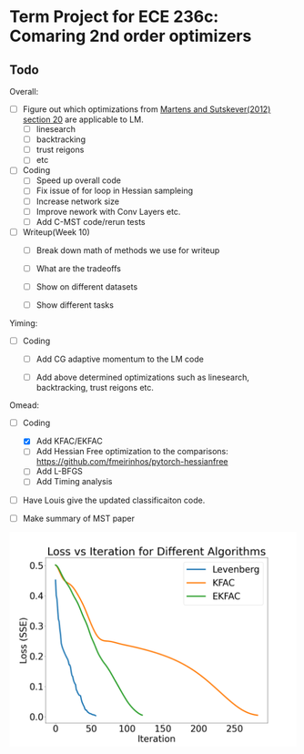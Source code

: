 # Term Project for ECE 236c: Comaring 2nd order optimizers

## Todo
Overall: 
- [ ] Figure out which optimizations from [Martens and Sutskever(2012) section 20](https://link.springer.com/chapter/10.1007/978-3-642-35289-8_27) are applicable to LM.
     - [ ] linesearch
     - [ ] backtracking
     - [ ] trust reigons
     - [ ] etc  
- [ ] Coding
  - [ ] Speed up overall code 
  - [ ] Fix issue of for loop in Hessian sampleing 
  - [ ] Increase network size 
  - [ ] Improve nework with Conv Layers etc.
  - [ ] Add C-MST code/rerun tests 

- [ ] Writeup(Week 10)
  - [ ] Break down math of methods we use for writeup 
  - [ ] What are the tradeoffs 
  - [ ] Show on different datasets
  - [ ] Show different tasks
  

Yiming:
- [ ] Coding
  - [ ] Add CG adaptive momentum to the LM code
  - [ ] Add above determined optimizations such as linesearch, backtracking, trust reigons etc. 


Omead:
- [ ] Coding
  - [x] Add KFAC/EKFAC
  - [ ] Add Hessian Free optimization to the comparisons: https://github.com/fmeirinhos/pytorch-hessianfree 
  - [ ] Add L-BFGS
  - [ ] Add Timing analysis 
- [ ] Have Louis give the updated classificaiton code.
- [ ] Make summary of MST paper


![GitHub Logo](/algorithmComparison.png)
